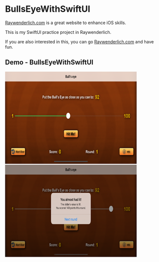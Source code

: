 # BullsEyeWithSwiftUI
[Raywenderlich.com](https://www.raywenderlich.com) is a great website to enhance iOS skills.

This is my SwiftUI practice project in Raywenderlich.

If you are also interested in this, you can go [Raywenderlich.com](https://www.raywenderlich.com) and have fun.

## Demo - BullsEyeWithSwiftUI

<img src="https://github.com/yuyuma17/BullsEyeWithSwiftUI/blob/master/Demo/d1.png?raw=true" width="430" height="300"> <img src="https://github.com/yuyuma17/BullsEyeWithSwiftUI/blob/master/Demo/d2.png?raw=true" width="430" height="300">


